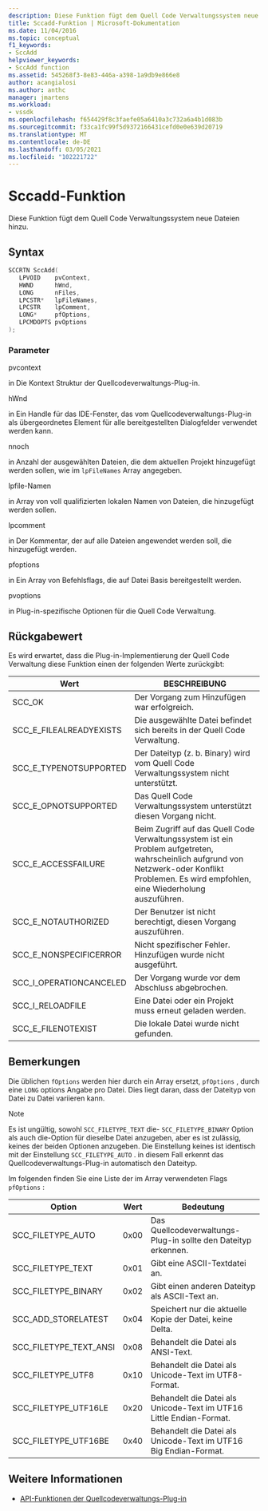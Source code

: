 ```yaml
---
description: Diese Funktion fügt dem Quell Code Verwaltungssystem neue Dateien hinzu.
title: Sccadd-Funktion | Microsoft-Dokumentation
ms.date: 11/04/2016
ms.topic: conceptual
f1_keywords:
- SccAdd
helpviewer_keywords:
- SccAdd function
ms.assetid: 545268f3-8e83-446a-a398-1a9db9e866e8
author: acangialosi
ms.author: anthc
manager: jmartens
ms.workload:
- vssdk
ms.openlocfilehash: f654429f8c3faefe05a6410a3c732a6a4b1d083b
ms.sourcegitcommit: f33ca1fc99f5d9372166431cefd0e0e639d20719
ms.translationtype: MT
ms.contentlocale: de-DE
ms.lasthandoff: 03/05/2021
ms.locfileid: "102221722"
---
```

# <a name="sccadd-function"></a>Sccadd-Funktion
Diese Funktion fügt dem Quell Code Verwaltungssystem neue Dateien hinzu.

## <a name="syntax"></a>Syntax

```cpp
SCCRTN SccAdd(
   LPVOID    pvContext,
   HWND      hWnd,
   LONG      nFiles,
   LPCSTR*   lpFileNames,
   LPCSTR    lpComment,
   LONG*     pfOptions,
   LPCMDOPTS pvOptions
);
```

### <a name="parameters"></a>Parameter
 pvcontext

in Die Kontext Struktur der Quellcodeverwaltungs-Plug-in.

 hWnd

in Ein Handle für das IDE-Fenster, das vom Quellcodeverwaltungs-Plug-in als übergeordnetes Element für alle bereitgestellten Dialogfelder verwendet werden kann.

 nnoch

in Anzahl der ausgewählten Dateien, die dem aktuellen Projekt hinzugefügt werden sollen, wie im `lpFileNames` Array angegeben.

 lpfile-Namen

in Array von voll qualifizierten lokalen Namen von Dateien, die hinzugefügt werden sollen.

 lpcomment

in Der Kommentar, der auf alle Dateien angewendet werden soll, die hinzugefügt werden.

 pfoptions

in Ein Array von Befehlsflags, die auf Datei Basis bereitgestellt werden.

 pvoptions

in Plug-in-spezifische Optionen für die Quell Code Verwaltung.

## <a name="return-value"></a>Rückgabewert
 Es wird erwartet, dass die Plug-in-Implementierung der Quell Code Verwaltung diese Funktion einen der folgenden Werte zurückgibt:

|Wert|BESCHREIBUNG|
|-----------|-----------------|
|SCC_OK|Der Vorgang zum Hinzufügen war erfolgreich.|
|SCC_E_FILEALREADYEXISTS|Die ausgewählte Datei befindet sich bereits in der Quell Code Verwaltung.|
|SCC_E_TYPENOTSUPPORTED|Der Dateityp (z. b. Binary) wird vom Quell Code Verwaltungssystem nicht unterstützt.|
|SCC_E_OPNOTSUPPORTED|Das Quell Code Verwaltungssystem unterstützt diesen Vorgang nicht.|
|SCC_E_ACCESSFAILURE|Beim Zugriff auf das Quell Code Verwaltungssystem ist ein Problem aufgetreten, wahrscheinlich aufgrund von Netzwerk-oder Konflikt Problemen. Es wird empfohlen, eine Wiederholung auszuführen.|
|SCC_E_NOTAUTHORIZED|Der Benutzer ist nicht berechtigt, diesen Vorgang auszuführen.|
|SCC_E_NONSPECIFICERROR|Nicht spezifischer Fehler. Hinzufügen wurde nicht ausgeführt.|
|SCC_I_OPERATIONCANCELED|Der Vorgang wurde vor dem Abschluss abgebrochen.|
|SCC_I_RELOADFILE|Eine Datei oder ein Projekt muss erneut geladen werden.|
|SCC_E_FILENOTEXIST|Die lokale Datei wurde nicht gefunden.|

## <a name="remarks"></a>Bemerkungen
 Die üblichen `fOptions` werden hier durch ein Array ersetzt, `pfOptions` , durch eine `LONG` options Angabe pro Datei. Dies liegt daran, dass der Dateityp von Datei zu Datei variieren kann.

> [!NOTE]
> Es ist ungültig, sowohl `SCC_FILETYPE_TEXT` die- `SCC_FILETYPE_BINARY` Option als auch die-Option für dieselbe Datei anzugeben, aber es ist zulässig, keines der beiden Optionen anzugeben. Die Einstellung keines ist identisch mit der Einstellung `SCC_FILETYPE_AUTO` . in diesem Fall erkennt das Quellcodeverwaltungs-Plug-in automatisch den Dateityp.

 Im folgenden finden Sie eine Liste der im Array verwendeten Flags `pfOptions` :

|Option|Wert|Bedeutung|
|------------|-----------|-------------|
|SCC_FILETYPE_AUTO|0x00|Das Quellcodeverwaltungs-Plug-in sollte den Dateityp erkennen.|
|SCC_FILETYPE_TEXT|0x01|Gibt eine ASCII-Textdatei an.|
|SCC_FILETYPE_BINARY|0x02|Gibt einen anderen Dateityp als ASCII-Text an.|
|SCC_ADD_STORELATEST|0x04|Speichert nur die aktuelle Kopie der Datei, keine Delta.|
|SCC_FILETYPE_TEXT_ANSI|0x08|Behandelt die Datei als ANSI-Text.|
|SCC_FILETYPE_UTF8|0x10|Behandelt die Datei als Unicode-Text im UTF8-Format.|
|SCC_FILETYPE_UTF16LE|0x20|Behandelt die Datei als Unicode-Text im UTF16 Little Endian-Format.|
|SCC_FILETYPE_UTF16BE|0x40|Behandelt die Datei als Unicode-Text im UTF16 Big Endian-Format.|

## <a name="see-also"></a>Weitere Informationen
- [API-Funktionen der Quellcodeverwaltungs-Plug-in](../extensibility/source-control-plug-in-api-functions.md)
